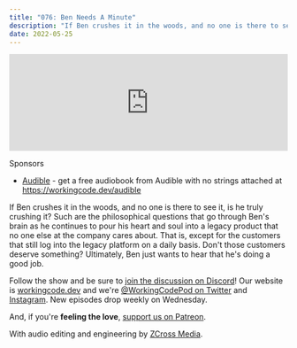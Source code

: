 ```yaml
---
title: "076: Ben Needs A Minute"
description: "If Ben crushes it in the woods, and no one is there to see it, is he truly crushing it?"
date: 2022-05-25
---
```


<iframe allow="autoplay *; encrypted-media *; fullscreen *; clipboard-write" frameborder="0" height="175" style="width:100%;max-width:900px;overflow:hidden;background:transparent;" sandbox="allow-forms allow-popups allow-same-origin allow-scripts allow-storage-access-by-user-activation allow-top-navigation-by-user-activation" src="https://embed.podcasts.apple.com/us/podcast/076-ben-needs-a-minute/id1544142288?i=1000563776432"></iframe>

Sponsors
- [Audible](https://workingcode.dev/audible) - get a free audiobook from Audible with no strings attached at https://workingcode.dev/audible

If Ben crushes it in the woods, and no one is there to see it, is he truly crushing it? Such are the philosophical questions that go through Ben's brain as he continues to pour his heart and soul into a legacy product that no one else at the company cares about. That is, except for the customers that still log into the legacy platform on a daily basis. Don't those customers deserve something? Ultimately, Ben just wants to hear that he's doing a good job.

Follow the show and be sure to [join the discussion on Discord][working-code-discord]! Our website is [workingcode.dev][working-code] and we're [@WorkingCodePod on Twitter][working-code-twitter] and [Instagram][working-code-instagram]. New episodes drop weekly on Wednesday.

And, if you're **feeling the love**, [support us on Patreon][working-code-patreon].

[working-code]: https://workingcode.dev/
[working-code-discord]: https://workingcode.dev/discord/
[working-code-instagram]: https://www.instagram.com/workingcodepod/
[working-code-patreon]: https://www.patreon.com/workingcodepod
[working-code-twitter]: https://twitter.com/WorkingCodePod

With audio editing and engineering by [ZCross Media](https://www.zcross.media/).